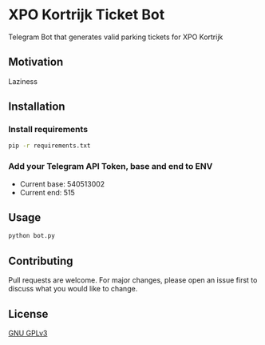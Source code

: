 # XPO Kortrijk Ticket Bot
Telegram Bot that generates valid parking tickets for XPO Kortrijk

## Motivation

Laziness

## Installation
### Install requirements

```bash
pip -r requirements.txt
```
### Add your Telegram API Token, base and end to ENV

- Current base: 540513002
- Current end: 515

## Usage

```bash
python bot.py
```

## Contributing
Pull requests are welcome. For major changes, please open an issue first to discuss what you would like to change.

## License
[GNU GPLv3](https://choosealicense.com/licenses/gpl-3.0/)